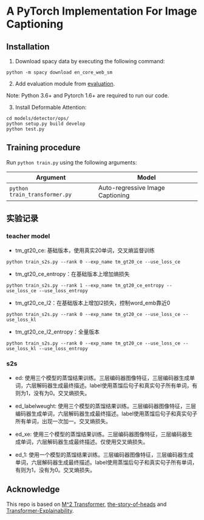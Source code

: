 # A PyTorch Implementation For Image Captioning

## Installation
1. Download spacy data by executing the following command:
```
python -m spacy download en_core_web_sm
```

2. Add evaluation module from [evaluation](https://github.com/aimagelab/meshed-memory-transformer/tree/master/evaluation).

Note: Python 3.6+ and Pytorch 1.6+ are required to run our code. 

3. Install Deformable Attention:
```shell
cd models/detector/ops/
python setup.py build develop
python test.py
```

## Training procedure
Run `python train.py` using the following arguments:

| Argument | Model |
|------|------|
| `python train_transformer.py` | Auto-regressive Image Captioning |

## 实验记录
### teacher model
- tm_gt20_ce: 基础版本，使用真实20单词，交叉熵监督训练
```
python train_s2s.py --rank 0 --exp_name tm_gt20_ce --use_loss_ce
```
- tm_gt20_ce_entropy：在基础版本上增加熵损失
```
python train_s2s.py --rank 1 --exp_name tm_gt20_ce_entropy --use_loss_ce --use_loss_entropy
```
- tm_gt20_ce_l2：在基础版本上增加l2损失，控制word_emb靠近0
```
python train_s2s.py --rank 0 --exp_name tm_gt20_ce --use_loss_ce --use_loss_kl
```
- tm_gt20_ce_l2_entropy：全量版本
```
python train_s2s.py --rank 0 --exp_name tm_gt20_ce --use_loss_ce --use_loss_kl --use_loss_entropy
```
### s2s
- ed: 使用三个模型的蒸馏结果训练。三层编码器图像特征，三层编码器生成单词，六层解码器生成最终描述。label使用蒸馏后句子和真实句子所有单词，有则为1，没有为0。交叉熵损失。

- ed_labelweught: 使用三个模型的蒸馏结果训练。三层编码器图像特征，三层编码器生成单词，六层解码器生成最终描述。label使用蒸馏后句子和真实句子所有单词，出现一次加一。交叉熵损失。

- ed_xe: 使用三个模型的蒸馏结果训练。三层编码器图像特征，三层编码器生成单词，六层解码器生成最终描述。仅使用交叉熵损失。

- ed_1: 使用一个模型的蒸馏结果训练。三层编码器图像特征，三层编码器生成单词，六层解码器生成最终描述。label使用蒸馏后句子和真实句子所有单词，有则为1，没有为0。交叉熵损失。


## Acknowledge
This repo is based on [M^2 Transformer](https://github.com/aimagelab/meshed-memory-transformer), [the-story-of-heads](https://github.com/lena-voita/the-story-of-heads) and [Transformer-Explainability](https://github.com/hila-chefer/Transformer-Explainability).
